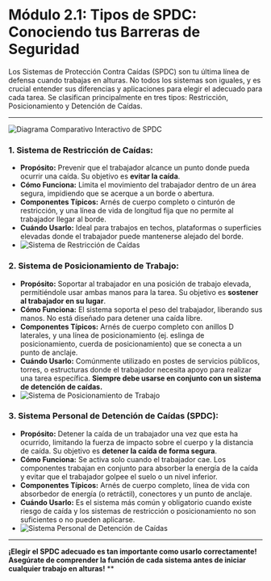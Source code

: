 # Módulo 2.1: Tipos de SPDC: Conociendo tus Barreras de Seguridad

Los Sistemas de Protección Contra Caídas (SPDC) son tu última línea de defensa cuando trabajas en alturas. No todos los sistemas son iguales, y es crucial entender sus diferencias y aplicaciones para elegir el adecuado para cada tarea. Se clasifican principalmente en tres tipos: Restricción, Posicionamiento y Detención de Caídas.

---

<!-- Visual Sugerido: Diagrama Comparativo Interactivo que muestre los tres tipos de SPDC (Restricción, Posicionamiento, Detención de Caídas) con iconos o imágenes representativas. Al hacer clic en cada tipo, se expande una breve descripción y sus componentes clave. Complementar con una animación corta que ilustre cómo cada sistema previene o detiene una caída. -->
![Diagrama Comparativo Interactivo de SPDC](placeholder_diagrama_comparativo_spdc.png)

<!-- Elemento Interactivo Sugerido: Un "Escenario de Selección de SPDC" donde se presenta una tarea y el estudiante debe elegir el tipo de SPDC más adecuado, justificando su elección. -->
<InteractiveSPDCSelectionScenario />

### **1. Sistema de Restricción de Caídas:**

*   **Propósito:** Prevenir que el trabajador alcance un punto donde pueda ocurrir una caída. Su objetivo es **evitar la caída**.
*   **Cómo Funciona:** Limita el movimiento del trabajador dentro de un área segura, impidiendo que se acerque a un borde o abertura.
*   **Componentes Típicos:** Arnés de cuerpo completo o cinturón de restricción, y una línea de vida de longitud fija que no permite al trabajador llegar al borde.
*   **Cuándo Usarlo:** Ideal para trabajos en techos, plataformas o superficies elevadas donde el trabajador puede mantenerse alejado del borde.
*   <!-- Visual Sugerido: Diagrama o imagen de un trabajador en un techo, conectado a un punto de anclaje con una línea de vida corta que le impide llegar al borde. -->
    ![Sistema de Restricción de Caídas](placeholder_sistema_restriccion_caidas.png)

### **2. Sistema de Posicionamiento de Trabajo:**

*   **Propósito:** Soportar al trabajador en una posición de trabajo elevada, permitiéndole usar ambas manos para la tarea. Su objetivo es **sostener al trabajador en su lugar**.
*   **Cómo Funciona:** El sistema soporta el peso del trabajador, liberando sus manos. No está diseñado para detener una caída libre.
*   **Componentes Típicos:** Arnés de cuerpo completo con anillos D laterales, y una línea de posicionamiento (ej. eslinga de posicionamiento, cuerda de posicionamiento) que se conecta a un punto de anclaje.
*   **Cuándo Usarlo:** Comúnmente utilizado en postes de servicios públicos, torres, o estructuras donde el trabajador necesita apoyo para realizar una tarea específica. **Siempre debe usarse en conjunto con un sistema de detención de caídas.**
*   <!-- Visual Sugerido: Imagen de un trabajador en un poste o torre, apoyado por una línea de posicionamiento, con las manos libres. -->
    ![Sistema de Posicionamiento de Trabajo](placeholder_sistema_posicionamiento_trabajo.png)

### **3. Sistema Personal de Detención de Caídas (SPDC):**

*   **Propósito:** Detener la caída de un trabajador una vez que esta ha ocurrido, limitando la fuerza de impacto sobre el cuerpo y la distancia de caída. Su objetivo es **detener la caída de forma segura**.
*   **Cómo Funciona:** Se activa solo cuando el trabajador cae. Los componentes trabajan en conjunto para absorber la energía de la caída y evitar que el trabajador golpee el suelo o un nivel inferior.
*   **Componentes Típicos:** Arnés de cuerpo completo, línea de vida con absorbedor de energía (o retráctil), conectores y un punto de anclaje.
*   **Cuándo Usarlo:** Es el sistema más común y obligatorio cuando existe riesgo de caída y los sistemas de restricción o posicionamiento no son suficientes o no pueden aplicarse.
*   <!-- Visual Sugerido: Diagrama o imagen de un trabajador cayendo, con el SPDC activado y el absorbedor de energía extendido. -->
    ![Sistema Personal de Detención de Caídas](placeholder_sistema_detencion_caidas.png)

---

**¡Elegir el SPDC adecuado es tan importante como usarlo correctamente! Asegúrate de comprender la función de cada sistema antes de iniciar cualquier trabajo en alturas!**
**
